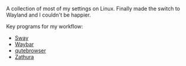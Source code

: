 A collection of most of my settings on Linux. Finally made the switch to Wayland and I couldn't be happier.
 
Key programs for my workflow:
- [Sway](https://github.com/swaywm/sway)
- [Waybar](https://github.com/Alexays/Waybar/)
- [qutebrowser](https://github.com/qutebrowser/qutebrowser)
- [Zathura](https://github.com/pwmt/zathura)
